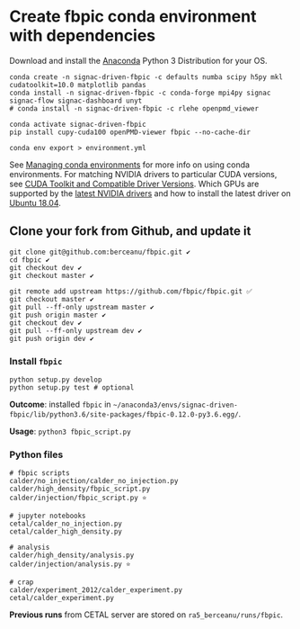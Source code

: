 # Create fbpic conda environment with dependencies

Download and install the [Anaconda](https://www.anaconda.com) Python 3
Distribution for your OS.


```console
conda create -n signac-driven-fbpic -c defaults numba scipy h5py mkl cudatoolkit=10.0 matplotlib pandas
conda install -n signac-driven-fbpic -c conda-forge mpi4py signac signac-flow signac-dashboard unyt
# conda install -n signac-driven-fbpic -c rlehe openpmd_viewer

conda activate signac-driven-fbpic
pip install cupy-cuda100 openPMD-viewer fbpic --no-cache-dir

conda env export > environment.yml
```

See [Managing conda environments](https://docs.conda.io/projects/conda/en/latest/user-guide/tasks/manage-environments.html) for more info on using conda environments.
For matching NVIDIA drivers to particular CUDA versions, see [CUDA Toolkit and Compatible Driver Versions](https://docs.nvidia.com/cuda/cuda-toolkit-release-notes/index.html#major-components__table-cuda-toolkit-driver-versions).
Which GPUs are supported by the [latest NVIDIA drivers](https://www.nvidia.com/object/unix.html) and how to install the latest driver on [Ubuntu 18.04](https://www.linuxbabe.com/ubuntu/install-nvidia-driver-ubuntu-18-04).

## Clone your fork from Github, and update it

```console
git clone git@github.com:berceanu/fbpic.git ✔️
cd fbpic ️✔
git checkout dev ✔
git checkout master ✔
```

```console
git remote add upstream https://github.com/fbpic/fbpic.git ✅
git checkout master ✔
git pull --ff-only upstream master ✔
git push origin master ✔
git checkout dev ✔
git pull --ff-only upstream dev ✔
git push origin dev ✔
```

### Install `fbpic`

```console
python setup.py develop
python setup.py test # optional
```

**Outcome**: installed `fbpic` in `~/anaconda3/envs/signac-driven-fbpic/lib/python3.6/site-packages/fbpic-0.12.0-py3.6.egg/`.

**Usage**: `python3 fbpic_script.py`

### Python files

```console
# fbpic scripts
calder/no_injection/calder_no_injection.py
calder/high_density/fbpic_script.py
calder/injection/fbpic_script.py ⭐️

# jupyter notebooks
cetal/calder_no_injection.py
cetal/calder_high_density.py

# analysis
calder/high_density/analysis.py
calder/injection/analysis.py ⭐️

# crap
calder/experiment_2012/calder_experiment.py
cetal/calder_experiment.py
```

**Previous runs** from CETAL server are stored on `ra5_berceanu/runs/fbpic`.
